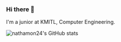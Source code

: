 ### Hi there 👋
I'm a junior at KMITL, Computer Engineering.

![nathamon24's GitHub stats](https://github-readme-stats.vercel.app/api/top-langs?username=nathamon24&locale=en&layout=compact&theme=dracula&langs_count=8) 

<!--

**nathamon24/nathamon24** is a ✨ _special_ ✨ repository because its `README.md` (this file) appears on your GitHub profile.

Here are some ideas to get you started:

- 🔭 I’m currently working on ...
- 🌱 I’m currently learning ...
- 👯 I’m looking to collaborate on ...
- 🤔 I’m looking for help with ...
- 💬 Ask me about ...
- 📫 How to reach me: ...
- 😄 Pronouns: ...
- ⚡ Fun fact: ...
-->

